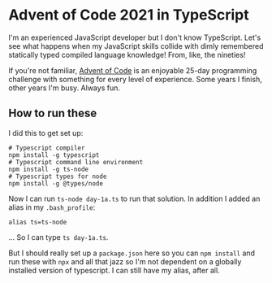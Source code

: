 # Advent of Code 2021 in TypeScript

I'm an experienced JavaScript developer but I don't know TypeScript. Let's see what happens when my JavaScript skills collide with dimly remembered statically typed compiled language knowledge! From, like, the nineties!

If you're not familiar, [Advent of Code](https://adventofcode.com) is an enjoyable 25-day programming challenge with something for every level of experience. Some years I finish, other years I'm busy. Always fun.

## How to run these

I did this to get set up:

```
# Typescript compiler
npm install -g typescript
# Typescript command line environment
npm install -g ts-node
# Typescript types for node
npm install -g @types/node
```

Now I can run `ts-node day-1a.ts` to run that solution. In addition I added an alias in my `.bash_profile`:

```
alias ts=ts-node
```

... So I can type `ts day-1a.ts`.

But I should really set up a `package.json` here so you can `npm install` and run these with `npx` and all that jazz so I'm not dependent on a globally installed version of typescript. I can still have my alias, after all.

